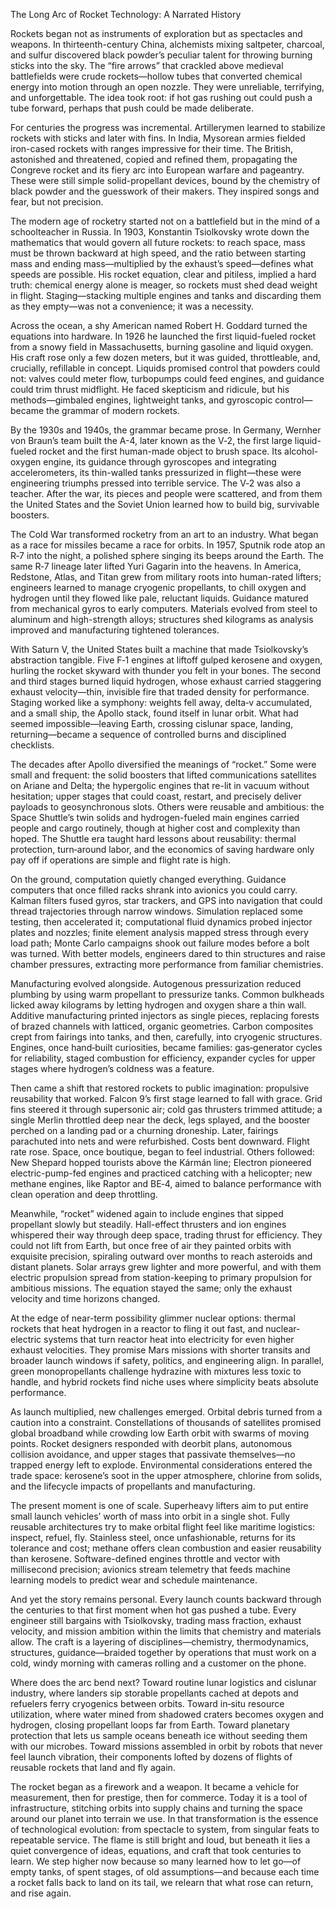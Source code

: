 The Long Arc of Rocket Technology: A Narrated History

Rockets began not as instruments of exploration but as spectacles and weapons. In thirteenth-century China, alchemists mixing saltpeter, charcoal, and sulfur discovered black powder’s peculiar talent for throwing burning sticks into the sky. The “fire arrows” that crackled above medieval battlefields were crude rockets—hollow tubes that converted chemical energy into motion through an open nozzle. They were unreliable, terrifying, and unforgettable. The idea took root: if hot gas rushing out could push a tube forward, perhaps that push could be made deliberate.

For centuries the progress was incremental. Artillerymen learned to stabilize rockets with sticks and later with fins. In India, Mysorean armies fielded iron-cased rockets with ranges impressive for their time. The British, astonished and threatened, copied and refined them, propagating the Congreve rocket and its fiery arc into European warfare and pageantry. These were still simple solid-propellant devices, bound by the chemistry of black powder and the guesswork of their makers. They inspired songs and fear, but not precision.

The modern age of rocketry started not on a battlefield but in the mind of a schoolteacher in Russia. In 1903, Konstantin Tsiolkovsky wrote down the mathematics that would govern all future rockets: to reach space, mass must be thrown backward at high speed, and the ratio between starting mass and ending mass—multiplied by the exhaust’s speed—defines what speeds are possible. His rocket equation, clear and pitiless, implied a hard truth: chemical energy alone is meager, so rockets must shed dead weight in flight. Staging—stacking multiple engines and tanks and discarding them as they empty—was not a convenience; it was a necessity.

Across the ocean, a shy American named Robert H. Goddard turned the equations into hardware. In 1926 he launched the first liquid-fueled rocket from a snowy field in Massachusetts, burning gasoline and liquid oxygen. His craft rose only a few dozen meters, but it was guided, throttleable, and, crucially, refillable in concept. Liquids promised control that powders could not: valves could meter flow, turbopumps could feed engines, and guidance could trim thrust midflight. He faced skepticism and ridicule, but his methods—gimbaled engines, lightweight tanks, and gyroscopic control—became the grammar of modern rockets.

By the 1930s and 1940s, the grammar became prose. In Germany, Wernher von Braun’s team built the A-4, later known as the V‑2, the first large liquid-fueled rocket and the first human-made object to brush space. Its alcohol-oxygen engine, its guidance through gyroscopes and integrating accelerometers, its thin-walled tanks pressurized in flight—these were engineering triumphs pressed into terrible service. The V‑2 was also a teacher. After the war, its pieces and people were scattered, and from them the United States and the Soviet Union learned how to build big, survivable boosters.

The Cold War transformed rocketry from an art to an industry. What began as a race for missiles became a race for orbits. In 1957, Sputnik rode atop an R‑7 into the night, a polished sphere singing its beeps around the Earth. The same R‑7 lineage later lifted Yuri Gagarin into the heavens. In America, Redstone, Atlas, and Titan grew from military roots into human-rated lifters; engineers learned to manage cryogenic propellants, to chill oxygen and hydrogen until they flowed like pale, reluctant liquids. Guidance matured from mechanical gyros to early computers. Materials evolved from steel to aluminum and high-strength alloys; structures shed kilograms as analysis improved and manufacturing tightened tolerances.

With Saturn V, the United States built a machine that made Tsiolkovsky’s abstraction tangible. Five F‑1 engines at liftoff gulped kerosene and oxygen, hurling the rocket skyward with thunder you felt in your bones. The second and third stages burned liquid hydrogen, whose exhaust carried staggering exhaust velocity—thin, invisible fire that traded density for performance. Staging worked like a symphony: weights fell away, delta‑v accumulated, and a small ship, the Apollo stack, found itself in lunar orbit. What had seemed impossible—leaving Earth, crossing cislunar space, landing, returning—became a sequence of controlled burns and disciplined checklists.

The decades after Apollo diversified the meanings of “rocket.” Some were small and frequent: the solid boosters that lifted communications satellites on Ariane and Delta; the hypergolic engines that re-lit in vacuum without hesitation; upper stages that could coast, restart, and precisely deliver payloads to geosynchronous slots. Others were reusable and ambitious: the Space Shuttle’s twin solids and hydrogen-fueled main engines carried people and cargo routinely, though at higher cost and complexity than hoped. The Shuttle era taught hard lessons about reusability: thermal protection, turn‑around labor, and the economics of saving hardware only pay off if operations are simple and flight rate is high.

On the ground, computation quietly changed everything. Guidance computers that once filled racks shrank into avionics you could carry. Kalman filters fused gyros, star trackers, and GPS into navigation that could thread trajectories through narrow windows. Simulation replaced some testing, then accelerated it; computational fluid dynamics probed injector plates and nozzles; finite element analysis mapped stress through every load path; Monte Carlo campaigns shook out failure modes before a bolt was turned. With better models, engineers dared to thin structures and raise chamber pressures, extracting more performance from familiar chemistries.

Manufacturing evolved alongside. Autogenous pressurization reduced plumbing by using warm propellant to pressurize tanks. Common bulkheads licked away kilograms by letting hydrogen and oxygen share a thin wall. Additive manufacturing printed injectors as single pieces, replacing forests of brazed channels with latticed, organic geometries. Carbon composites crept from fairings into tanks, and then, carefully, into cryogenic structures. Engines, once hand‑built curiosities, became families: gas‑generator cycles for reliability, staged combustion for efficiency, expander cycles for upper stages where hydrogen’s coldness was a feature.

Then came a shift that restored rockets to public imagination: propulsive reusability that worked. Falcon 9’s first stage learned to fall with grace. Grid fins steered it through supersonic air; cold gas thrusters trimmed attitude; a single Merlin throttled deep near the deck, legs splayed, and the booster perched on a landing pad or a churning droneship. Later, fairings parachuted into nets and were refurbished. Costs bent downward. Flight rate rose. Space, once boutique, began to feel industrial. Others followed: New Shepard hopped tourists above the Kármán line; Electron pioneered electric-pump-fed engines and practiced catching with a helicopter; new methane engines, like Raptor and BE‑4, aimed to balance performance with clean operation and deep throttling.

Meanwhile, “rocket” widened again to include engines that sipped propellant slowly but steadily. Hall-effect thrusters and ion engines whispered their way through deep space, trading thrust for efficiency. They could not lift from Earth, but once free of air they painted orbits with exquisite precision, spiraling outward over months to reach asteroids and distant planets. Solar arrays grew lighter and more powerful, and with them electric propulsion spread from station-keeping to primary propulsion for ambitious missions. The equation stayed the same; only the exhaust velocity and time horizons changed.

At the edge of near-term possibility glimmer nuclear options: thermal rockets that heat hydrogen in a reactor to fling it out fast, and nuclear-electric systems that turn reactor heat into electricity for even higher exhaust velocities. They promise Mars missions with shorter transits and broader launch windows if safety, politics, and engineering align. In parallel, green monopropellants challenge hydrazine with mixtures less toxic to handle, and hybrid rockets find niche uses where simplicity beats absolute performance.

As launch multiplied, new challenges emerged. Orbital debris turned from a caution into a constraint. Constellations of thousands of satellites promised global broadband while crowding low Earth orbit with swarms of moving points. Rocket designers responded with deorbit plans, autonomous collision avoidance, and upper stages that passivate themselves—no trapped energy left to explode. Environmental considerations entered the trade space: kerosene’s soot in the upper atmosphere, chlorine from solids, and the lifecycle impacts of propellants and manufacturing.

The present moment is one of scale. Superheavy lifters aim to put entire small launch vehicles’ worth of mass into orbit in a single shot. Fully reusable architectures try to make orbital flight feel like maritime logistics: inspect, refuel, fly. Stainless steel, once unfashionable, returns for its tolerance and cost; methane offers clean combustion and easier reusability than kerosene. Software-defined engines throttle and vector with millisecond precision; avionics stream telemetry that feeds machine learning models to predict wear and schedule maintenance.

And yet the story remains personal. Every launch counts backward through the centuries to that first moment when hot gas pushed a tube. Every engineer still bargains with Tsiolkovsky, trading mass fraction, exhaust velocity, and mission ambition within the limits that chemistry and materials allow. The craft is a layering of disciplines—chemistry, thermodynamics, structures, guidance—braided together by operations that must work on a cold, windy morning with cameras rolling and a customer on the phone.

Where does the arc bend next? Toward routine lunar logistics and cislunar industry, where landers sip storable propellants cached at depots and refuelers ferry cryogenics between orbits. Toward in‑situ resource utilization, where water mined from shadowed craters becomes oxygen and hydrogen, closing propellant loops far from Earth. Toward planetary protection that lets us sample oceans beneath ice without seeding them with our microbes. Toward missions assembled in orbit by robots that never feel launch vibration, their components lofted by dozens of flights of reusable rockets that land and fly again.

The rocket began as a firework and a weapon. It became a vehicle for measurement, then for prestige, then for commerce. Today it is a tool of infrastructure, stitching orbits into supply chains and turning the space around our planet into terrain we use. In that transformation is the essence of technological evolution: from spectacle to system, from singular feats to repeatable service. The flame is still bright and loud, but beneath it lies a quiet convergence of ideas, equations, and craft that took centuries to learn. We step higher now because so many learned how to let go—of empty tanks, of spent stages, of old assumptions—and because each time a rocket falls back to land on its tail, we relearn that what rose can return, and rise again.

